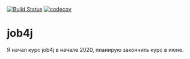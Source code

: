 [![Build Status](https://travis-ci.org/Roux13/job4j.svg?branch=master)](https://travis-ci.org/Roux13/job4j)
[![codecov](https://codecov.io/gh/Roux13/job4j/branch/master/graph/badge.svg)](https://codecov.io/gh/Roux13/job4j)
# job4j
Я начал курс job4j в начале 2020, планирую закончить курс в июне.

